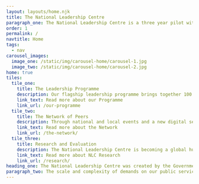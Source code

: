 ```yaml
---
layout: layouts/home.njk
title: The National Leadership Centre
paragraph_one: The National Leadership Centre is a three year pilot with three strategic aims.
order: 1
permalink: /
navtitle: Home
tags:
  - nav
carousel_images:
  image_one: /static/img/carousel-home/carousel-1.jpg
  image_two: /static/img/carousel-home/carousel-2.jpg
home: true
tiles:
  tile_one:
    title: The Leadership Programme
    description: Our flagship leadership programme brings together 100 of the most senior people across the public sector each year.
    link_text: Read more about our Programme
    link_url: /our-programme
  tile_two:
    title: The Network of Peers
    description: Through national and local events and a new digital service, we are connecting the country's leaders across every sector and region, nationally and internationally.
    link_text: Read more about the Network
    link_url: /the-network/
  tile_three:
    title: Research and Evaluation
    description: The National Leadership Centre is becoming a global hub of leadership data, high quality research and lessons learned.
    link_text: Read more about NLC Research
    link_url: /research/
heading_one: The National Leadership Centre was created by the Government in 2018 to support cross sector leadership, facilitating and supporting people to collaborate on the toughest challenges the country faces.
paragraph_two: The scale and complexity of demands on our public services continue to grow. Investing in leadership is an important part of increasing productivity and supporting people to overcome a sense of isolation that often comes with becoming the most senior person of a public sector organisation.
---
```

